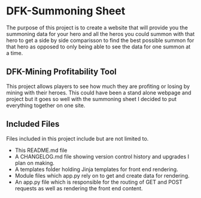 # DFK-Summoning Sheet

The purpose of this project is to create a website that will provide you the summoning data for your hero and all the heros you could summon with that hero to get a side by side comparisson to find the best possible summon for that hero as opposed to only being able to see the data for one summon at a time. 

## DFK-Mining Profitability Tool
This project allows players to see how much they are profiting or losing by mining with their heroes. This could have been a stand alone webpage and project but it goes so well with the summoning sheet I decided to put everything together on one site.

## Included Files
Files included in this project include but are not limited to.

- This README.md file
- A CHANGELOG.md file showing version control history and upgrades I plan on making.
- A templates folder holding Jinja templates for front end rendering.
- Module files which app.py rely on to get and create data for rendering.
- An app.py file which is responsible for the routing of GET and POST requests as well as rendering the front end content.
